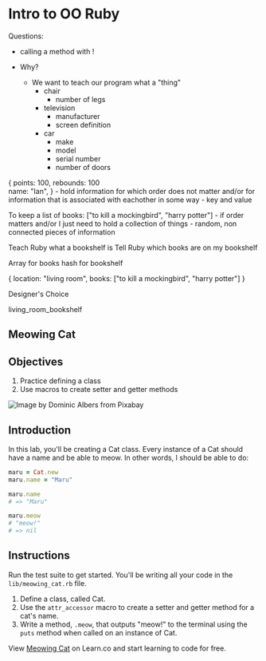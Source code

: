 # Intro to OO Ruby

Questions: 
- calling a method with ! 

 - Why?
    - We want to teach our program what a "thing" 
        - chair
            - number of legs
        - television
            - manufacturer
            - screen definition
        - car
            - make
            - model
            - serial number
            - number of doors 



{
  points: 100,
  rebounds: 100  
  name: "Ian",
}
    - hold information for which order does not matter and/or for information that is associated with eachother in some way
    - key and value


To keep a list of books:
["to kill a mockingbird", "harry potter"]
    - if order matters and/or I just need to hold a collection of things
    - random, non connected pieces of information

Teach Ruby what a bookshelf is
Tell Ruby which books are on my bookshelf 

Array for books
hash for bookshelf

{
    location: "living room",
    books: ["to kill a mockingbird", "harry potter"]
}

Designer's Choice

living_room_bookshelf







## Meowing Cat

## Objectives

1. Practice defining a class
2. Use macros to create setter and getter methods

![Image by Dominic Albers from Pixabay](https://curriculum-content.s3.amazonaws.com/module-1/ruby-oo-fundamentals/attribute-accessors-lab/Image_137_CatInaBox%28B%29.jpg)

## Introduction

In this lab, you'll be creating a Cat class. Every instance of a Cat should have
a name and be able to meow. In other words, I should be able to do:

```ruby
maru = Cat.new
maru.name = "Maru"

maru.name
# => "Maru"

maru.meow
# "meow!"
# => nil
```

## Instructions

Run the test suite to get started. You'll be writing all your code in the `lib/meowing_cat.rb` file.

1. Define a class, called Cat.
2. Use the `attr_accessor` macro to create a setter and getter method for a cat's name.
4. Write a method, `.meow`, that outputs "meow!" to the terminal using the `puts` method when called on an instance of Cat.

<p data-visibility='hidden'>View <a href='https://learn.co/lessons/oo-meowing-cat' title='Meowing Cat'>Meowing Cat</a> on Learn.co and start learning to code for free.</p>
